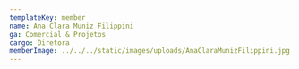 ```yaml
---
templateKey: member
name: Ana Clara Muniz Filippini
ga: Comercial & Projetos
cargo: Diretora
memberImage: ../../../static/images/uploads/AnaClaraMunizFilippini.jpg
---
```

